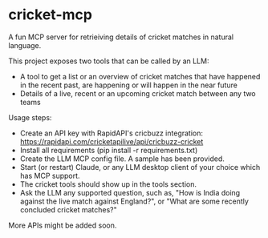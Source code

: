 # cricket-mcp
A fun MCP server for retrieiving details of cricket matches in natural language.

This project exposes two tools that can be called by an LLM:
- A tool to get a list or an overview of cricket matches that have happened in the recent past, are happening or will happen in the near future
- Details of a live, recent or an upcoming cricket match between any two teams

Usage steps:
- Create an API key with RapidAPI's cricbuzz integration: https://rapidapi.com/cricketapilive/api/cricbuzz-cricket
- Install all requirements (pip install -r requirements.txt)
- Create the LLM MCP config file. A sample has been provided.
- Start (or restart) Claude, or any LLM desktop client of your choice which has MCP support.
- The cricket tools should show up in the tools section.
- Ask the LLM any supported question, such as, "How is India doing against the live match against England?", or "What are some recently concluded cricket matches?"

More APIs might be added soon.
